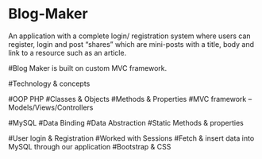 # Blog-Maker
An application with a complete login/ registration system where users can register, login and post “shares” which are mini-posts with a title, body and link to a resource such as an article.

#Blog Maker is built on custom MVC framework.

#Technology & concepts

#OOP PHP
#Classes & Objects
#Methods & Properties
#MVC framework – Models/Views/Controllers

#MySQL
#Data Binding
#Data Abstraction
#Static Methods & properties

#User login & Registration
#Worked with Sessions
#Fetch & insert data into MySQL through our application
#Bootstrap & CSS
